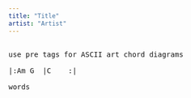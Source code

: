 ```yaml
---
title: "Title"
artist: "Artist"
---
```

<pre>

use pre tags for ASCII art chord diagrams

|:Am G  |C    :|

words

</pre>
